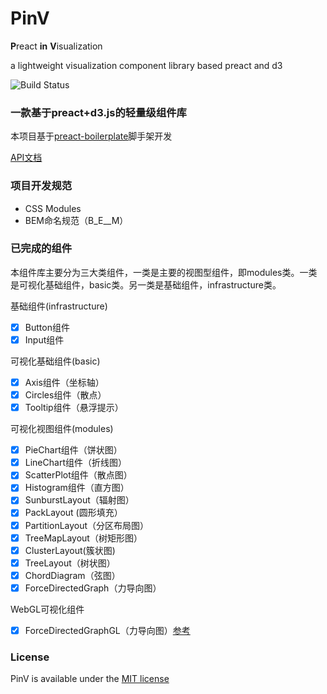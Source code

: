 # PinV

**P**react **in** **V**isualization

a lightweight visualization component library based preact and d3

![Build Status](https://travis-ci.org/PerkinJ/PinV.svg?branch=master)
### 一款基于preact+d3.js的轻量级组件库


本项目基于[preact-boilerplate](https://github.com/developit/preact-boilerplate#css-modules)脚手架开发

[API文档](https://github.com/PerkinJ/PinV/blob/master/API.md)

### 项目开发规范
- CSS Modules
- BEM命名规范（B_E__M）

### 已完成的组件
本组件库主要分为三大类组件，一类是主要的视图型组件，即modules类。一类是可视化基础组件，basic类。另一类是基础组件，infrastructure类。


基础组件(infrastructure)
- [x] Button组件
- [x] Input组件

可视化基础组件(basic)
- [x] Axis组件（坐标轴）
- [x] Circles组件（散点）
- [x] Tooltip组件（悬浮提示）

可视化视图组件(modules)
- [x] PieChart组件（饼状图）
- [x] LineChart组件（折线图）
- [x] ScatterPlot组件（散点图）
- [x] Histogram组件（直方图）
- [x] SunburstLayout（辐射图）
- [x] PackLayout (圆形填充）
- [x] PartitionLayout（分区布局图）
- [x] TreeMapLayout（树矩形图）
- [x] ClusterLayout(簇状图)
- [x] TreeLayout（树状图）
- [x] ChordDiagram（弦图）
- [x] ForceDirectedGraph（力导向图）

WebGL可视化组件
- [x] ForceDirectedGraphGL（力导向图）[参考](https://zhuanlan.zhihu.com/p/27784091)
### License
PinV is available under the [MIT license](https://opensource.org/licenses/MIT)
